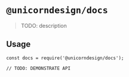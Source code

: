 # `@unicorndesign/docs`

> TODO: description

## Usage

```
const docs = require('@unicorndesign/docs');

// TODO: DEMONSTRATE API
```
